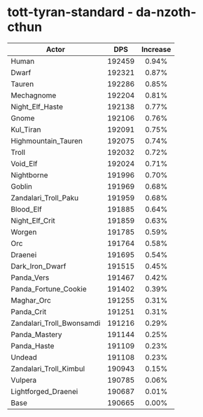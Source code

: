 # tott-tyran-standard - da-nzoth-cthun
| Actor | DPS | Increase |
|---|:---:|:---:|
|Human|192459|0.94%|
|Dwarf|192321|0.87%|
|Tauren|192286|0.85%|
|Mechagnome|192204|0.81%|
|Night_Elf_Haste|192138|0.77%|
|Gnome|192106|0.76%|
|Kul_Tiran|192091|0.75%|
|Highmountain_Tauren|192075|0.74%|
|Troll|192032|0.72%|
|Void_Elf|192024|0.71%|
|Nightborne|191996|0.70%|
|Goblin|191969|0.68%|
|Zandalari_Troll_Paku|191959|0.68%|
|Blood_Elf|191885|0.64%|
|Night_Elf_Crit|191859|0.63%|
|Worgen|191785|0.59%|
|Orc|191764|0.58%|
|Draenei|191695|0.54%|
|Dark_Iron_Dwarf|191515|0.45%|
|Panda_Vers|191467|0.42%|
|Panda_Fortune_Cookie|191402|0.39%|
|Maghar_Orc|191255|0.31%|
|Panda_Crit|191251|0.31%|
|Zandalari_Troll_Bwonsamdi|191216|0.29%|
|Panda_Mastery|191144|0.25%|
|Panda_Haste|191109|0.23%|
|Undead|191108|0.23%|
|Zandalari_Troll_Kimbul|190943|0.15%|
|Vulpera|190785|0.06%|
|Lightforged_Draenei|190687|0.01%|
|Base|190665|0.00%|
